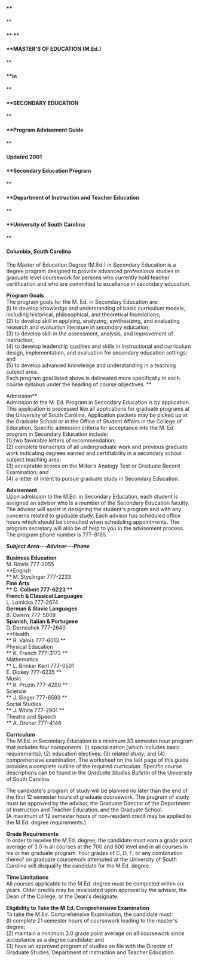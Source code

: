 #### **  
**

#### ** **

#### **MASTER'S OF EDUCATION (M.Ed.)  
**

#### **in  
**

#### **SECONDARY EDUCATION  
**

#### **Program Advisement Guide  
**

#### **Updated 2001**

  

#### **Secondary Education Program  
**

#### **Department of Instruction and Teacher Education  
**

#### **University of South Carolina  
**

#### **Columbia, South Carolina**

  

The Master of Education Degree (M.Ed.) in Secondary Education is a degree
program designed to provide advanced professional studies in graduate level
coursework for persons who currently hold teacher certification and who are
committed to excellence in secondary education.  
  
**Program Goals**  
The program goals for the M. Ed. in Secondary Education are:  
(l) to develop knowledge and understanding of basic curriculum models,
including historical, philosophical, and theoretical foundations;  
(2) to develop skill in applying, analyzing, synthesizing, and evaluating
research and evaluation literature in secondary education;  
(3) to develop skill in the assessment, analysis, and improvement of
instruction;  
(4) to develop leadership qualities and skills in instructional and curriculum
design, implementation, and evaluation for secondary education settings; and  
(5) to develop advanced knowledge and understanding in a teaching subject
area.  
Each program goal listed above is delineated more specifically in each course
syllabus under the heading of course objectives. **

Admission**  
Admission to the M. Ed. Program in Secondary Education is by application. This
application is processed like all applications for graduate programs at the
University of South Carolina. Application packets may be picked up at the
Graduate School or in the Office of Student Affairs in the College of
Education. Specific admission criteria for acceptance into the M. Ed. program
in Secondary Education include:  
(1) two favorable letters of recommendation;  
(2) complete transcripts of all undergraduate work and previous graduate work
indicating degrees earned and certifiability in a secondary school subject
teaching area;  
(3) acceptable scores on the Miller's Analogy Test or Graduate Record
Examination; and  
(4) a letter of intent to pursue graduate study in Secondary Education.  
  
**Advisement**  
Upon admission to the M.Ed. in Secondary Education, each student is assigned
an advisor who is a member of the Secondary Education faculty. The advisor
will assist in designing the student's program and with any concerns related
to graduate study. Each advisor has scheduled office hours which should be
consulted when scheduling appointments. The program secretary will also be of
help to you in the advisement process. The program phone number is 777-8185.  
  
  
**_Subject Area---Advisor---Phone_**  
  
**Business Education**  
M. Rowls 777-2055  
**English  
** M. Styslinger 777-2233  
**Fine Arts  
** C. Colbert 777-6223 **  
French & Classical Languages**  
L. Lomicka 777-2674  
**German & Slavic Languages**  
B. Owens 777-5809  
**Spanish, Italian & Portugese**  
D. Dernoshek 777-2640  
**Health  
** R. Valois 777-6013 **  
Physical Education  
** K. French 777-3172 **  
Mathematics  
** L. Brinker Kent 777-0501  
E. Dickey 777-6235 **  
Music  
** R. Pruzin 777-4280 **  
Science  
** J. Singer 777-6593 **  
Social Studies  
** J. White 777-2901 **  
Theatre and Speech  
** A. Dreher 777-4146  
  
**Curriculum**  
The M.Ed. in Secondary Education is a minimum 33 semester hour program that
includes four components: (l) specialization [which includes basic
requirements]; (2) education electives; (3) related study; and (4)
comprehensive examination. The worksheet on the last page of this guide
provides a complete outline of the required curriculum. Specific course
descriptions can be found in the _Graduate Studies Bulletin_ of the University
of South Carolina.

The candidate's program of study will be planned no later than the end of the
first 12 semester hours of graduate coursework. The program of study must be
approved by the advisor, the Graduate Director of the Department of
Instruction and Teacher Education, and the Graduate School.  
(A maximum of 12 semester hours of non-resident credit may be applied to the
M.Ed. degree requirements.)  
  
**Grade Requirements**  
In order to receive the M.Ed. degree, the candidate must earn a grade point
average of 3.0 in all courses at the 700 and 800 level and in all courses in
his or her graduate program. Four grades of C, D, F, or any combination
thereof on graduate coursework attempted at the University of South Carolina
will disqualify the candidate for the M.Ed. degree.  
  
**Time Limitations**  
All courses applicable to the M.Ed. degree must be completed within six years.
Older credits may be revalidated upon approval by the advisor, the Dean of the
College, or the Dean's designate.  
  
**Eligibility to Take the M.Ed. Comprehensive Examination**  
To take the M.Ed. Comprehensive Examination, the candidate must:  
(l) complete 21 semester hours of coursework leading to the master's degree;  
(2) maintain a minimum 3.0 grade point average on all coursework since
acceptance as a degree candidate; and  
(3) have an approved program of studies on file with the Director of Graduate
Studies, Department of Instruction and Teacher Education.  

